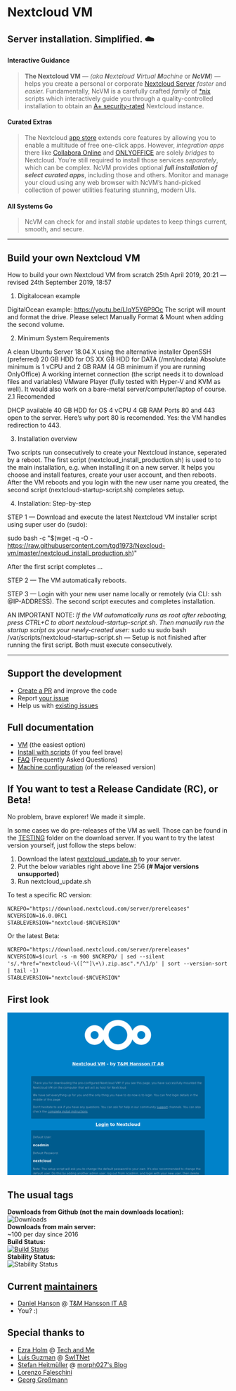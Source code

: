 Nextcloud VM
============

Server installation. Simplified. :cloud:
--------------------------------

#### Interactive Guidance
> **The Nextcloud VM** — _(aka **N**ext**c**loud **V**irtual **M**achine_ or _**NcVM**)_ — helps you create a personal or corporate [Nextcloud Server] _faster_ and _easier._ Fundamentally, NcVM is a carefully crafted _family_ of [\*nix] scripts which interactively guide you through a quality-controlled installation to obtain an [A+ security-rated] Nextcloud instance.

#### Curated Extras
> The Nextcloud [app store] extends core features by allowing you to enable a multitude of free one-click apps. However, _integration apps_ there like [Collabora Online] and [ONLYOFFICE] are solely _bridges_ to Nextcloud. You’re still required to install those services _separately_, which can be complex. NcVM provides optional _**full installation of select curated apps**_, including those and others. Monitor and manage your cloud using any web browser with NcVM’s hand-picked collection of power utilities featuring stunning, modern UIs.

#### All Systems Go
> NcVM can check for and install _stable_ updates to keep things current, smooth, and secure.

--------------------

## Build your own Nextcloud VM
How to build your own Nextcloud VM from scratch
25th April 2019, 20:21 — revised 24th September 2019, 18:57

1. Digitalocean example
  
DigitalOcean example: https://youtu.be/LlqY5Y6P9Oc
The script will mount and format the drive. Please select Manually Format & Mount when adding the second volume.

2. Minimum System Requirements
  
A clean Ubuntu Server 18.04.X using the alternative installer
OpenSSH (preferred)
20 GB HDD for OS
XX GB HDD for DATA (/mnt/ncdata)
Absolute minimum is 1 vCPU and 2 GB RAM (4 GB minimum if you are running OnlyOffice)
A working internet connection (the script needs it to download files and variables)
VMware Player (fully tested with Hyper-V and KVM as well). It would also work on a bare-metal server/computer/laptop of course.
2.1  Recomended
  
DHCP available
40 GB HDD for OS
4 vCPU
4 GB RAM
Ports 80 and 443 open to the server. Here’s why port 80 is recomended. Yes: the VM handles redirection to 443.

3. Installation overview
  
Two scripts run consecutively to create your Nextcloud instance, seperated by a reboot. The first script (nextcloud_install_production.sh) is used to to the main installation, e.g. when installing it on a new server. It helps you choose and install features, create your user account, and then reboots. After the VM reboots and you login with the new user name you created, the second script (nextcloud-startup-script.sh) completes setup.

4. Installation: Step-by-step
  
STEP 1 — Download and execute the latest Nextcloud VM installer script using super user do (sudo):

sudo bash -c "$(wget -q -O - https://raw.githubusercontent.com/tgd1973/Nexcloud-vm/master/nextcloud_install_production.sh)"

After the first script completes …

STEP 2 — The VM automatically reboots.

STEP 3 — Login with your new user name locally or remotely (via CLI: ssh <user>@IP-ADDRESS). The second script executes and completes installation.
  
AN IMPORTANT NOTE:
*If the VM automatically runs as root after rebooting, press CTRL+C to abort nextcloud-startup-script.sh. Then manually run the startup script as your newly-created user:* sudo su <user> sudo bash /var/scripts/nextcloud-startup-script.sh — Setup is not finished after running the first script. Both must execute consecutively.

--------------------

## Support the development
* [Create a PR](https://help.github.com/articles/creating-a-pull-request/) and improve the code
* Report [your issue](https://github.com/nextcloud/vm/issues/new)
* Help us with [existing issues](https://github.com/nextcloud/vm/issues)

  
## Full documentation
* [VM](https://docs.hanssonit.se/s/W6fMouPiqQz3_Mog/virtual-machines-vm/d/W6fMquPiqQz3_Moi/nextcloud-vm) (the easiest option)
* [Install with scripts](https://docs.hanssonit.se/s/bj0vl1ihv0jgrmfm08j0/build-your-own/d/bj0vl4ahv0jgrmfm0950/nextcloud-vm) (if you feel brave)
* [FAQ](https://docs.hanssonit.se/s/bj101nihv0jgrmfm09f0/faq/d/bj101pihv0jgrmfm0a10/nextcloud-vm?currentPageId=bj101sqhv0jgrmfm0a1g) (Frequently Asked Questions)
* [Machine configuration](https://docs.hanssonit.se/s/W6fMouPiqQz3_Mog/virtual-machines-vm/d/W7Du9uPiqQz3_Mr1/machine-setup-nextcloud-vm) (of the released version)

## If You want to test a Release Candidate (RC), or Beta!
No problem, brave explorer! We made it simple. 

In some cases we do pre-releases of the VM as well. Those can be found in the [TESTING](https://cloud.hanssonit.se/s/zjsqkrSpzqJGE9N?path=%2FTESTING) folder on the download server. If you want to try the latest version yourself, just follow the steps below:
1. Download the latest [nextcloud_update.sh](https://raw.githubusercontent.com/nextcloud/vm/master/nextcloud_update.sh) to your server.
2. Put the below variables right above line 256 **(# Major versions unsupported)**
3. Run nextcloud_update.sh

To test a specific RC version:

```
NCREPO="https://download.nextcloud.com/server/prereleases"
NCVERSION=16.0.0RC1
STABLEVERSION="nextcloud-$NCVERSION"
```

Or the latest Beta:
```
NCREPO="https://download.nextcloud.com/server/prereleases"
NCVERSION=$(curl -s -m 900 $NCREPO/ | sed --silent 's/.*href="nextcloud-\([^"]\+\).zip.asc".*/\1/p' | sort --version-sort | tail -1)
STABLEVERSION="nextcloud-$NCVERSION"
```

## First look
![alt tag](https://github.com/nextcloud/nextcloud.com/blob/master/assets/img/features/VMwelcome.png)

## The usual tags
**Downloads from Github (not the main downloads location):**
<br>
![Downloads](https://img.shields.io/github/downloads/nextcloud/vm/total.svg)
<br>
**Downloads from main server:**
<br>
~100 per day since 2016
<br>
**Build Status:**
<br>
[![Build Status](https://travis-ci.org/nextcloud/vm.svg?branch=master)](https://travis-ci.org/nextcloud/vm)
<br>
**Stability Status:**
<br>
![Stability Status](https://img.shields.io/badge/stability-stable-brightgreen.svg)

## Current [maintainers](https://github.com/nextcloud/vm/graphs/contributors)
* [Daniel Hanson](https://github.com/enoch85) @ [T&M Hansson IT AB](https://www.hanssonit.se)
* You? :)

## Special thanks to
* [Ezra Holm](https://github.com/ezraholm50) @ [Tech and Me](https://www.techandme.se)
* [Luis Guzman](https://github.com/Ark74) @ [SwITNet](https://switnet.net)
* [Stefan Heitmüller](https://github.com/morph027) @ [morph027's Blog](https://morph027.gitlab.io/)
* [Lorenzo Faleschini](https://github.com/penzoiders)
* [Georg Großmann](https://github.com/ggeorgg)

[Nextcloud Server]: https://bit.ly/2CHIUkA
[app store]: https://bit.ly/2HUy4v9
[\*nix]: https://bit.ly/2UaCC7b
[A+ security-rated]: https://bit.ly/2mvlyJ3
[Collabora Online]: https://bit.ly/2WjVVZ8
[ONLYOFFICE]: https://bit.ly/2FA0TKj
